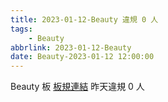 ```yaml
---
title: 2023-01-12-Beauty 違規 0 人
tags:
    - Beauty
abbrlink: 2023-01-12-Beauty
date: Beauty-2023-01-12 12:00:00
---
```

Beauty 板 [板規連結](https://www.ptt.cc/bbs/Beauty/M.1630069980.A.84B.html)
昨天違規 0 人
